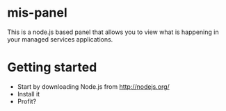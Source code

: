 mis-panel
=========

This is a node.js based panel that allows you to view what is happening in your managed services applications.

Getting started
=========

 * Start by downloading Node.js from http://nodejs.org/
 * Install it
 * Profit?
 
